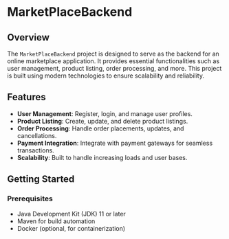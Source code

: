 # MarketPlaceBackend

## Overview

The `MarketPlaceBackend` project is designed to serve as the backend for an online marketplace application. It provides essential functionalities such as user management, product listing, order processing, and more. This project is built using modern technologies to ensure scalability and reliability.

## Features

- **User Management**: Register, login, and manage user profiles.
- **Product Listing**: Create, update, and delete product listings.
- **Order Processing**: Handle order placements, updates, and cancellations.
- **Payment Integration**: Integrate with payment gateways for seamless transactions.
- **Scalability**: Built to handle increasing loads and user bases.

## Getting Started

### Prerequisites

- Java Development Kit (JDK) 11 or later
- Maven for build automation
- Docker (optional, for containerization)
